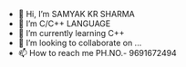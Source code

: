 - 👋 Hi, I’m SAMYAK KR SHARMA
- 👀 I’m C\/C++ LANGUAGE
- 🌱 I’m currently learning C++
- 💞️ I’m looking to collaborate on ...
- 📫 How to reach me PH.NO.-  9691672494

<!---
I'm a confident student completing my enginering in computer science and enginering from JAYPEE UNIVERSTIY ,GUNA(JUET).
I'm a student which is stuck to the cources and want to master the thing I have specifically in my cource.
--->

